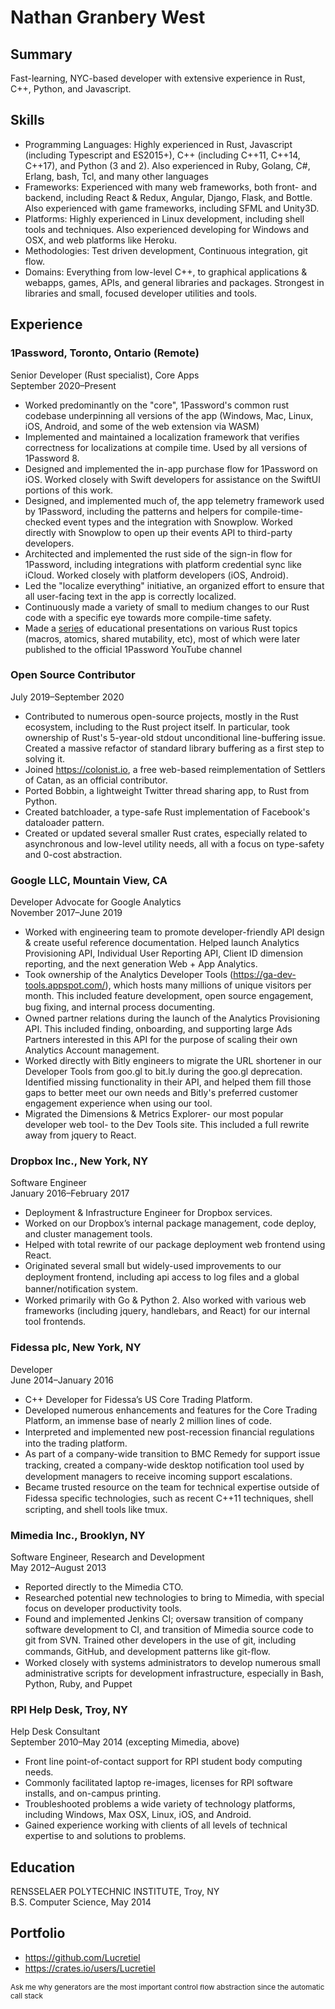 # Nathan Granbery West

## Summary

Fast-learning, NYC-based developer with extensive experience in Rust, C++, Python, and Javascript.

## Skills

- Programming Languages: Highly experienced in Rust, Javascript (including Typescript and ES2015+), C++ (including C++11, C++14, C++17), and Python (3 and 2). Also experienced in Ruby, Golang, C#, Erlang, bash, Tcl, and many other languages
- Frameworks: Experienced with many web frameworks, both front- and backend, including React & Redux, Angular, Django, Flask, and Bottle. Also experienced with game frameworks, including SFML and Unity3D.
- Platforms: Highly experienced in Linux development, including shell tools and techniques. Also experienced developing for Windows and OSX, and web platforms like Heroku.
- Methodologies: Test driven development, Continuous integration, git flow.
- Domains: Everything from low-level C++, to graphical applications & webapps, games, APIs, and general libraries and packages. Strongest in libraries and small, focused developer utilities and tools.

## Experience

### 1Password, Toronto, Ontario (Remote)

Senior Developer (Rust specialist), Core Apps<br/>
September 2020–Present

- Worked predominantly on the "core", 1Password's common rust codebase underpinning all versions of the app (Windows, Mac, Linux, iOS, Android, and some of the web extension via WASM)
- Implemented and maintained a localization framework that verifies correctness for localizations at compile time. Used by all versions of 1Password 8.
- Designed and implemented the in-app purchase flow for 1Password on iOS. Worked closely with Swift developers for assistance on the SwiftUI portions of this work.
- Designed, and implemented much of, the app telemetry framework used by 1Password, including the patterns and helpers for compile-time-checked event types and the integration with Snowplow. Worked directly with Snowplow to open up their events API to third-party developers.
- Architected and implemented the rust side of the sign-in flow for 1Password, including integrations with platform credential sync like iCloud. Worked closely with platform developers (iOS, Android).
- Led the "localize everything" initiative, an organized effort to ensure that all user-facing text in the app is correctly localized.
- Continuously made a variety of small to medium changes to our Rust code with a specific eye towards more compile-time safety.
- Made a [series](https://www.youtube.com/playlist?list=PL3BITueGyOqzdMMQlJexd5Eqdx1ZhsVlo) of educational presentations on various Rust topics (macros, atomics, shared mutability, etc), most of which were later published to the official 1Password YouTube channel

### Open Source Contributor

July 2019–September 2020

- Contributed to numerous open-source projects, mostly in the Rust ecosystem, including to the Rust project itself. In particular, took ownership of Rust's 5-year-old stdout unconditional line-buffering issue. Created a massive refactor of standard library buffering as a first step to solving it.
- Joined <https://colonist.io>, a free web-based reimplementation of Settlers of Catan, as an official contributor.
- Ported Bobbin, a lightweight Twitter thread sharing app, to Rust from Python.
- Created batchloader, a type-safe Rust implementation of Facebook's dataloader pattern.
- Created or updated several smaller Rust crates, especially related to asynchronous and low-level utility needs, all with a focus on type-safety and 0-cost abstraction.

### Google LLC, Mountain View, CA

Developer Advocate for Google Analytics<br />
November 2017–June 2019

- Worked with engineering team to promote developer-friendly API design & create useful reference documentation. Helped launch Analytics Provisioning API, Individual User Reporting API, Client ID dimension reporting, and the next generation Web + App Analytics.
- Took ownership of the Analytics Developer Tools (<https://ga-dev-tools.appspot.com/>), which hosts many millions of unique visitors per month. This included feature development, open source engagement, bug ﬁxing, and internal process documenting.
- Owned partner relations during the launch of the Analytics Provisioning API. This included finding, onboarding, and supporting large Ads Partners interested in this API for the purpose of scaling their own Analytics Account management.
- Worked directly with Bitly engineers to migrate the URL shortener in our Developer Tools from goo.gl to bit.ly during the goo.gl deprecation. Identified missing functionality in their API, and helped them fill those gaps to better meet our own needs and Bitly's preferred customer engagement experience when using our tool.
- Migrated the Dimensions & Metrics Explorer- our most popular developer web tool- to the Dev Tools site. This included a full rewrite away from jquery to React.

### Dropbox Inc., New York, NY

Software Engineer<br />
January 2016–February 2017

- Deployment & Infrastructure Engineer for Dropbox services.
- Worked on our Dropbox’s internal package management, code deploy, and cluster management tools.
- Helped with total rewrite of our package deployment web frontend using React.
- Originated several small but widely-used improvements to our deployment frontend, including api access to log ﬁles and a global banner/notiﬁcation system.
- Worked primarily with Go & Python 2. Also worked with various web frameworks (including jquery, handlebars, and React) for our internal tool frontends.

### Fidessa plc, New York, NY

Developer<br />
June 2014–January 2016

- C++ Developer for Fidessa’s US Core Trading Platform.
- Developed numerous enhancements and features for the Core Trading Platform, an immense base of nearly 2 million lines of code.
- Interpreted and implemented new post-recession ﬁnancial regulations into the trading platform.
- As part of a company-wide transition to BMC Remedy for support issue tracking, created a company-wide desktop notiﬁcation tool used by development managers to receive incoming support escalations.
- Became trusted resource on the team for technical expertise outside of Fidessa speciﬁc technologies, such as recent C++11 techniques, shell scripting, and shell tools like tmux.

### Mimedia Inc., Brooklyn, NY

Software Engineer, Research and Development<br />
May 2012–August 2013

- Reported directly to the Mimedia CTO.
- Researched potential new technologies to bring to Mimedia, with special focus on developer productivity tools.
- Found and implemented Jenkins CI; oversaw transition of company software development to CI, and transition of Mimedia source code to git from SVN. Trained other developers in the use of git, including commands, GitHub, and development patterns like git-ﬂow.
- Worked closely with systems administrators to develop numerous small administrative scripts for development infrastructure, especially in Bash, Python, Ruby, and Puppet

### RPI Help Desk, Troy, NY

Help Desk Consultant<br />
September 2010–May 2014 (excepting Mimedia, above)

- Front line point-of-contact support for RPI student body computing needs.
- Commonly facilitated laptop re-images, licenses for RPI software installs, and on-campus printing.
- Troubleshooted problems a wide variety of technology platforms, including Windows, Max OSX, Linux, iOS, and Android.
- Gained experience working with clients of all levels of technical expertise to and solutions to problems.

## Education

RENSSELAER POLYTECHNIC INSTITUTE, Troy, NY<br />
B.S. Computer Science, May 2014

## Portfolio

- <https://github.com/Lucretiel>
- <https://crates.io/users/Lucretiel>

<sub>Ask me why generators are the most important control ﬂow abstraction since the automatic call stack</sub>
